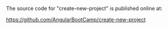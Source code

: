 The source code for "create-new-project" is published online at:

https://github.com/AngularBootCamp/create-new-project

